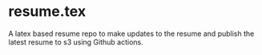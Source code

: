 # resume.tex
A latex based resume repo to make updates to the resume and publish the latest resume to s3 using Github actions.


